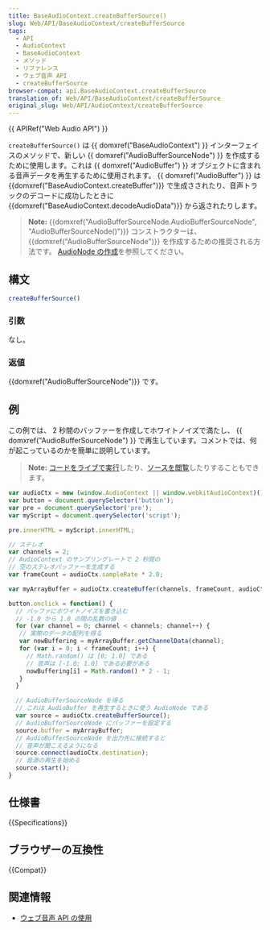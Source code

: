 ```yaml
---
title: BaseAudioContext.createBufferSource()
slug: Web/API/BaseAudioContext/createBufferSource
tags:
  - API
  - AudioContext
  - BaseAudioContext
  - メソッド
  - リファレンス
  - ウェブ音声 API
  - createBufferSource
browser-compat: api.BaseAudioContext.createBufferSource
translation_of: Web/API/BaseAudioContext/createBufferSource
original_slug: Web/API/AudioContext/createBufferSource
---
```

{{ APIRef("Web Audio API") }}

`createBufferSource()` は {{ domxref("BaseAudioContext") }} インターフェイスのメソッドで、新しい {{ domxref("AudioBufferSourceNode") }} を作成するために使用します。これは {{ domxref("AudioBuffer") }} オブジェクトに含まれる音声データを再生するために使用されます。 {{ domxref("AudioBuffer") }} は {{domxref("BaseAudioContext.createBuffer")}} で生成さされたり、音声トラックのデコードに成功したときに {{domxref("BaseAudioContext.decodeAudioData")}} から返されたりします。

> **Note:** {{domxref("AudioBufferSourceNode.AudioBufferSourceNode", "AudioBufferSourceNode()")}} コンストラクターは、 {{domxref("AudioBufferSourceNode")}} を作成するための推奨される方法です。 [AudioNode の作成](/ja/docs/Web/API/AudioNode#creating_an_audionode)を参照してください。

## 構文

```js
createBufferSource()
```

### 引数

なし。

### 返値

{{domxref("AudioBufferSourceNode")}} です。

## 例

この例では、 2 秒間のバッファーを作成してホワイトノイズで満たし、 {{ domxref("AudioBufferSourceNode") }} で再生しています。コメントでは、何が起こっているのかを簡単に説明しています。

> **Note:** [コードをライブで実行](https://mdn.github.io/webaudio-examples/audio-buffer/)したり、[ソースを閲覧](https://github.com/mdn/webaudio-examples/blob/master/audio-buffer/index.html)したりすることもできます。

```js
var audioCtx = new (window.AudioContext || window.webkitAudioContext)();
var button = document.querySelector('button');
var pre = document.querySelector('pre');
var myScript = document.querySelector('script');

pre.innerHTML = myScript.innerHTML;

// ステレオ
var channels = 2;
// AudioContext のサンプリングレートで 2 秒間の
// 空のステレオバッファーを生成する
var frameCount = audioCtx.sampleRate * 2.0;

var myArrayBuffer = audioCtx.createBuffer(channels, frameCount, audioCtx.sampleRate);

button.onclick = function() {
  // バッファにホワイトノイズを書き込む
  // -1.0 から 1.0 の間の乱数の値
  for (var channel = 0; channel < channels; channel++) {
   // 実際のデータの配列を得る
   var nowBuffering = myArrayBuffer.getChannelData(channel);
   for (var i = 0; i < frameCount; i++) {
     // Math.random() は [0; 1.0] である
     // 音声は [-1.0; 1.0] である必要がある
     nowBuffering[i] = Math.random() * 2 - 1;
   }
  }

  // AudioBufferSourceNode を得る
  // これは AudioBuffer を再生するときに使う AudioNode である
  var source = audioCtx.createBufferSource();
  // AudioBufferSourceNode にバッファーを設定する
  source.buffer = myArrayBuffer;
  // AudioBufferSourceNode を出力先に接続すると
  // 音声が聞こえるようになる
  source.connect(audioCtx.destination);
  // 音源の再生を始める
  source.start();
}
```

## 仕様書

{{Specifications}}

## ブラウザーの互換性

{{Compat}}

## 関連情報

- [ウェブ音声 API の使用](/ja/docs/Web/API/Web_Audio_API/Using_Web_Audio_API)
